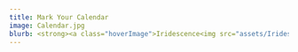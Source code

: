 ```yaml
---
title: Mark Your Calendar
image: Calendar.jpg
blurb: <strong><a class="hoverImage">Iridescence<img src="assets/Iridescence2025.jpg"/></a></strong><br/>&nbsp;&nbsp;3pm March 16, 2025 @ Holy Rosary Cathedral<br/><strong>Celtic/Folksong Concert</strong><br/>&nbsp;&nbsp;3pm June 15, 2025<br/>
---
```

